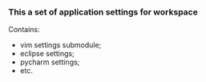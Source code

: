 ### This a set of application settings for workspace

Contains:
- vim settings submodule;
- eclipse settings;
- pycharm settings;
- etc.